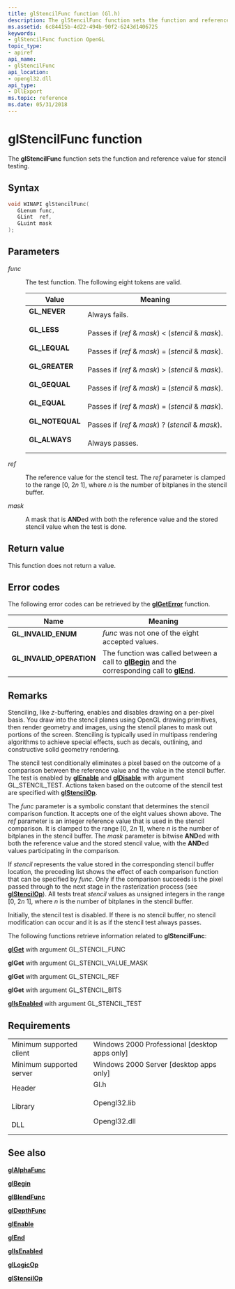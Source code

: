 ```yaml
---
title: glStencilFunc function (Gl.h)
description: The glStencilFunc function sets the function and reference value for stencil testing.
ms.assetid: 6c84415b-4d22-494b-90f2-6243d1406725
keywords:
- glStencilFunc function OpenGL
topic_type:
- apiref
api_name:
- glStencilFunc
api_location:
- opengl32.dll
api_type:
- DllExport
ms.topic: reference
ms.date: 05/31/2018
---
```


# glStencilFunc function

The **glStencilFunc** function sets the function and reference value for stencil testing.

## Syntax


```C++
void WINAPI glStencilFunc(
   GLenum func,
   GLint  ref,
   GLuint mask
);
```



## Parameters

<dl> <dt>

*func* 
</dt> <dd>

The test function. The following eight tokens are valid.



| Value                                                                                                                                                   | Meaning                                                          |
|---------------------------------------------------------------------------------------------------------------------------------------------------------|------------------------------------------------------------------|
| <span id="GL_NEVER"></span><span id="gl_never"></span><dl> <dt>**GL\_NEVER**</dt> </dl>          | Always fails.<br/>                                         |
| <span id="GL_LESS"></span><span id="gl_less"></span><dl> <dt>**GL\_LESS**</dt> </dl>             | Passes if (*ref* & *mask*) < (*stencil* & *mask*).<br/> |
| <span id="GL_LEQUAL"></span><span id="gl_lequal"></span><dl> <dt>**GL\_LEQUAL**</dt> </dl>       | Passes if (*ref* & *mask*) = (*stencil* & *mask*).<br/>    |
| <span id="GL_GREATER"></span><span id="gl_greater"></span><dl> <dt>**GL\_GREATER**</dt> </dl>    | Passes if (*ref* & *mask*) > (*stencil* & *mask*).<br/> |
| <span id="GL_GEQUAL"></span><span id="gl_gequal"></span><dl> <dt>**GL\_GEQUAL**</dt> </dl>       | Passes if (*ref* & *mask*) = (*stencil* & *mask*).<br/>    |
| <span id="GL_EQUAL"></span><span id="gl_equal"></span><dl> <dt>**GL\_EQUAL**</dt> </dl>          | Passes if (*ref* & *mask*) = (*stencil* & *mask*).<br/>    |
| <span id="GL_NOTEQUAL"></span><span id="gl_notequal"></span><dl> <dt>**GL\_NOTEQUAL**</dt> </dl> | Passes if (*ref* & *mask*) ? (*stencil* & *mask*).<br/>    |
| <span id="GL_ALWAYS"></span><span id="gl_always"></span><dl> <dt>**GL\_ALWAYS**</dt> </dl>       | Always passes.<br/>                                        |



 

</dd> <dt>

*ref* 
</dt> <dd>

The reference value for the stencil test. The *ref* parameter is clamped to the range \[0, 2*n* 1\], where *n* is the number of bitplanes in the stencil buffer.

</dd> <dt>

*mask* 
</dt> <dd>

A mask that is **AND**ed with both the reference value and the stored stencil value when the test is done.

</dd> </dl>

## Return value

This function does not return a value.

## Error codes

The following error codes can be retrieved by the [**glGetError**](glgeterror.md) function.



| Name                                                                                                  | Meaning                                                                                                                               |
|-------------------------------------------------------------------------------------------------------|---------------------------------------------------------------------------------------------------------------------------------------|
| <dl> <dt>**GL\_INVALID\_ENUM**</dt> </dl>      | *func* was not one of the eight accepted values.<br/>                                                                           |
| <dl> <dt>**GL\_INVALID\_OPERATION**</dt> </dl> | The function was called between a call to [**glBegin**](glbegin.md) and the corresponding call to [**glEnd**](glend.md).<br/> |



## Remarks

Stenciling, like *z*-buffering, enables and disables drawing on a per-pixel basis. You draw into the stencil planes using OpenGL drawing primitives, then render geometry and images, using the stencil planes to mask out portions of the screen. Stenciling is typically used in multipass rendering algorithms to achieve special effects, such as decals, outlining, and constructive solid geometry rendering.

The stencil test conditionally eliminates a pixel based on the outcome of a comparison between the reference value and the value in the stencil buffer. The test is enabled by [**glEnable**](glenable.md) and [**glDisable**](gldisable.md) with argument GL\_STENCIL\_TEST. Actions taken based on the outcome of the stencil test are specified with [**glStencilOp**](glstencilop.md).

The *func* parameter is a symbolic constant that determines the stencil comparison function. It accepts one of the eight values shown above. The *ref* parameter is an integer reference value that is used in the stencil comparison. It is clamped to the range \[0, 2*n* 1\], where *n* is the number of bitplanes in the stencil buffer. The *mask* parameter is bitwise **AND**ed with both the reference value and the stored stencil value, with the **AND**ed values participating in the comparison.

If *stencil* represents the value stored in the corresponding stencil buffer location, the preceding list shows the effect of each comparison function that can be specified by *func*. Only if the comparison succeeds is the pixel passed through to the next stage in the rasterization process (see [**glStencilOp**](glstencilop.md)). All tests treat *stencil* values as unsigned integers in the range \[0, 2*n* 1\], where *n* is the number of bitplanes in the stencil buffer.

Initially, the stencil test is disabled. If there is no stencil buffer, no stencil modification can occur and it is as if the stencil test always passes.

The following functions retrieve information related to **glStencilFunc**:

[**glGet**](glgetbooleanv--glgetdoublev--glgetfloatv--glgetintegerv.md) with argument GL\_STENCIL\_FUNC

**glGet** with argument GL\_STENCIL\_VALUE\_MASK

**glGet** with argument GL\_STENCIL\_REF

**glGet** with argument GL\_STENCIL\_BITS

[**glIsEnabled**](glisenabled.md) with argument GL\_STENCIL\_TEST

## Requirements



|                                     |                                                                                         |
|-------------------------------------|-----------------------------------------------------------------------------------------|
| Minimum supported client<br/> | Windows 2000 Professional \[desktop apps only\]<br/>                              |
| Minimum supported server<br/> | Windows 2000 Server \[desktop apps only\]<br/>                                    |
| Header<br/>                   | <dl> <dt>Gl.h</dt> </dl>         |
| Library<br/>                  | <dl> <dt>Opengl32.lib</dt> </dl> |
| DLL<br/>                      | <dl> <dt>Opengl32.dll</dt> </dl> |



## See also

<dl> <dt>

[**glAlphaFunc**](glalphafunc.md)
</dt> <dt>

[**glBegin**](glbegin.md)
</dt> <dt>

[**glBlendFunc**](glblendfunc.md)
</dt> <dt>

[**glDepthFunc**](gldepthfunc.md)
</dt> <dt>

[**glEnable**](glenable.md)
</dt> <dt>

[**glEnd**](glend.md)
</dt> <dt>

[**glIsEnabled**](glisenabled.md)
</dt> <dt>

[**glLogicOp**](gllogicop.md)
</dt> <dt>

[**glStencilOp**](glstencilop.md)
</dt> </dl>

 

 





